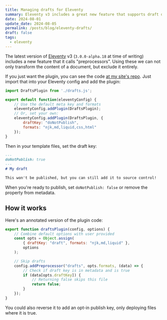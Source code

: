 ```yaml
---
title: Managing drafts for Eleventy
summary: Eleventy v3 includes a great new feature that supports draft documents
date: 2024-08-01
update_date: 2024-08-05
permalink: /posts/blog/eleventy-drafts/
draft: false
tags:
  - eleventy
---
```

The latest version of [Eleventy](https://www.11ty.dev/) v3 (`3.0.0-alpha.18` at time of writing) includes a new feature that it calls "preprocessors". Using these we can not only transform the content of a document, but exclude it entirely.

If you just want the plugin, you can see the code [at my site's repo](https://github.com/nathonius/11ty-site/blob/main/config/drafts.js). Just import that into your Eleventy config and add the plugin:

```js ; .eleventy.js
import DraftsPlugin from './drafts.js';

export default function(eleventyConfig) {
	// Use the default meta key and formats
	eleventyConfig.addPlugin(DraftsPlugin);
	// Or, set your own:
	eleventyConfig.addPlugin(DraftsPlugin, {
		draftKey: "doNotPublish",
		formats: "njk,md,liquid,css,html"
	});
}
```

Then in your template files, set the draft key:

```markdown
---
doNotPublish: true
---
# My draft

This won't be published, but you can still add it to source control!
```

When you're ready to publish, set `doNotPublish: false` or remove the property from metadata.

## How it works

Here's an annotated version of the plugin code:

```js ; drafts-plugin.js
export function draftsPlugin(config, options) {
	// Combine default options with user provided
	const opts = Object.assign(
		{ draftKey: "draft", formats: "njk,md,liquid" },
		options
	);

	// Skip drafts
	config.addPreprocessor("drafts", opts.formats, (data) => {
		// Check if draft key is in metadata and is true
		if (data[opts.draftKey]) {
			// Returning false skips this file
		    return false;
	    }
	});
}
```

You could also reverse it to add an opt-in publish key, only deploying files where it is true.